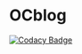 # OCblog
[![Codacy Badge](https://api.codacy.com/project/badge/Grade/c7153142252b4a3eb014157372c5d37b)](https://app.codacy.com/gh/MeowBlock/OCblog?utm_source=github.com&utm_medium=referral&utm_content=MeowBlock/OCblog&utm_campaign=Badge_Grade)